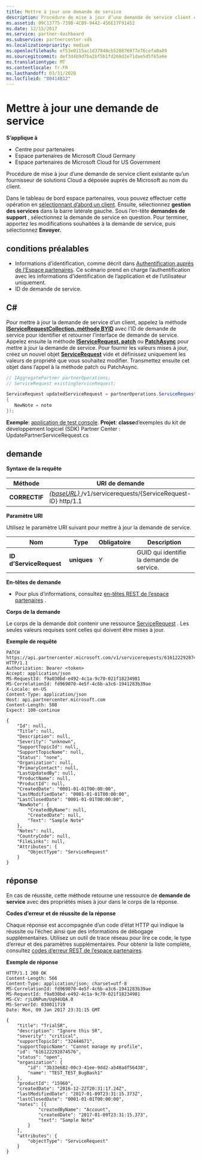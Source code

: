 ```yaml
---
title: Mettre à jour une demande de service
description: Procédure de mise à jour d’une demande de service client existante qu’un fournisseur de solutions Cloud a déposée auprès de Microsoft au nom du client.
ms.assetid: 09C13775-739B-4CB9-9442-456E17F91452
ms.date: 12/15/2017
ms.service: partner-dashboard
ms.subservice: partnercenter-sdk
ms.localizationpriority: medium
ms.openlocfilehash: ef53e0115ac1d37940cb528876977e76cefa0a09
ms.sourcegitcommit: def3d4b9d7ba2bf5b1fd268d2e71dae5d5f65a6e
ms.translationtype: MT
ms.contentlocale: fr-FR
ms.lasthandoff: 03/31/2020
ms.locfileid: "80414812"
---
```

# <a name="update-a-service-request"></a>Mettre à jour une demande de service


**S’applique à**

- Centre pour partenaires
- Espace partenaires de Microsoft Cloud Germany
- Espace partenaires de Microsoft Cloud for US Government

Procédure de mise à jour d’une demande de service client existante qu’un fournisseur de solutions Cloud a déposée auprès de Microsoft au nom du client.

Dans le tableau de bord espace partenaires, vous pouvez effectuer cette opération en [sélectionnant d’abord un client](get-a-customer-by-name.md). Ensuite, sélectionnez **gestion des services** dans la barre latérale gauche. Sous l’en-tête **demandes de support** , sélectionnez la demande de service en question. Pour terminer, apportez les modifications souhaitées à la demande de service, puis sélectionnez **Envoyer.**

## <a name="span-idprerequisitesspan-idprerequisitesspan-idprerequisitesprerequisites"></a><span id="Prerequisites"/><span id="prerequisites"/><span id="PREREQUISITES"/>conditions préalables


- Informations d’identification, comme décrit dans [Authentification auprès de l’Espace partenaires](partner-center-authentication.md). Ce scénario prend en charge l’authentification avec les informations d’identification de l’application et de l’utilisateur uniquement.
- ID de demande de service.

## <a name="span-idc_span-idc_c"></a><span id="C_"/><span id="c_"/>C#


Pour mettre à jour la demande de service d’un client, appelez la méthode [**IServiceRequestCollection. méthode BYID**](https://docs.microsoft.com/dotnet/api/microsoft.store.partnercenter.servicerequests.iservicerequestcollection.byid) avec l’ID de demande de service pour identifier et retourner l’interface de demande de service. Appelez ensuite la méthode [**IServiceRequest. patch**](https://docs.microsoft.com/dotnet/api/microsoft.store.partnercenter.servicerequests.iservicerequest.patch) ou [**PatchAsync**](https://docs.microsoft.com/dotnet/api/microsoft.store.partnercenter.servicerequests.iservicerequest.patchasync) pour mettre à jour la demande de service. Pour fournir les valeurs mises à jour, créez un nouvel objet [**ServiceRequest**](https://docs.microsoft.com/dotnet/api/microsoft.store.partnercenter.models.servicerequests.servicerequest) vide et définissez uniquement les valeurs de propriété que vous souhaitez modifier. Transmettez ensuite cet objet dans l’appel à la méthode patch ou PatchAsync.

``` csharp
// IAggregatePartner partnerOperations;
// ServiceRequest existingServiceRequest;

ServiceRequest updatedServiceRequest = partnerOperations.ServiceRequests.ById(existingServiceRequest.Id).Patch(new ServiceRequest
{
   NewNote = note
});
```

**Exemple**: [application de test console](console-test-app.md). **Projet**: **classe**d’exemples du kit de développement logiciel (SDK) Partner Center : UpdatePartnerServiceRequest.cs

## <a name="span-idrequestspan-idrequestspan-idrequestrequest"></a><span id="Request"/><span id="request"/><span id="REQUEST"/>demande


**Syntaxe de la requête**

| Méthode    | URI de demande                                                                                 |
|-----------|---------------------------------------------------------------------------------------------|
| **CORRECTIF** | [ *{baseURL}* ](partner-center-rest-urls.md)/v1/servicerequests/{ServiceRequest-ID} http/1.1 |

 

**Paramètre URI**

Utilisez le paramètre URI suivant pour mettre à jour la demande de service.

| Nom                  | Type     | Obligatoire | Description                                 |
|-----------------------|----------|----------|---------------------------------------------|
| **ID d’ServiceRequest** | **uniques** | Y        | GUID qui identifie la demande de service. |

 

**En-têtes de demande**

- Pour plus d’informations, consultez [en-têtes REST de l’espace partenaires](headers.md) .

**Corps de la demande**

Le corps de la demande doit contenir une ressource [ServiceRequest](service-request-resources.md) . Les seules valeurs requises sont celles qui doivent être mises à jour.

**Exemple de requête**

```http
PATCH https://api.partnercenter.microsoft.com/v1/servicerequests/616122292874576 HTTP/1.1
Authorization: Bearer <token>
Accept: application/json
MS-RequestId: f9a030bd-e492-4c1a-9c70-021f18234981
MS-CorrelationId: fd969070-4e5f-4c6b-a3c6-1941283b39ae
X-Locale: en-US
Content-Type: application/json
Host: api.partnercenter.microsoft.com
Content-Length: 508
Expect: 100-continue

{
    "Id": null,
    "Title": null,
    "Description": null,
    "Severity": "unknown",
    "SupportTopicId": null,
    "SupportTopicName": null,
    "Status": "none",
    "Organization": null,
    "PrimaryContact": null,
    "LastUpdatedBy": null,
    "ProductName": null,
    "ProductId": null,
    "CreatedDate": "0001-01-01T00:00:00",
    "LastModifiedDate": "0001-01-01T00:00:00",
    "LastClosedDate": "0001-01-01T00:00:00",
    "NewNote": {
        "CreatedByName": null,
        "CreatedDate": null,
        "Text": "Sample Note"
    },
    "Notes": null,
    "CountryCode": null,
    "FileLinks": null,
    "Attributes": {
        "ObjectType": "ServiceRequest"
    }
}
```

## <a name="span-idresponsespan-idresponsespan-idresponseresponse"></a><span id="Response"/><span id="response"/><span id="RESPONSE"/>réponse


En cas de réussite, cette méthode retourne une ressource de **demande de service** avec des propriétés mises à jour dans le corps de la réponse.

**Codes d’erreur et de réussite de la réponse**

Chaque réponse est accompagnée d’un code d’état HTTP qui indique la réussite ou l’échec ainsi que des informations de débogage supplémentaires. Utilisez un outil de trace réseau pour lire ce code, le type d’erreur et des paramètres supplémentaires. Pour obtenir la liste complète, consultez [codes d’erreur REST de l’espace partenaires](error-codes.md).

**Exemple de réponse**

```http
HTTP/1.1 200 OK
Content-Length: 566
Content-Type: application/json; charset=utf-8
MS-CorrelationId: fd969070-4e5f-4c6b-a3c6-1941283b39ae
MS-RequestId: f9a030bd-e492-4c1a-9c70-021f18234981
MS-CV: rjLONPum/Uq94UQA.0
MS-ServerId: 030011719
Date: Mon, 09 Jan 2017 23:31:15 GMT

{
    "title": "TrialSR",
    "description": "Ignore this SR",
    "severity": "critical",
    "supportTopicId": "32444671",
    "supportTopicName": "Cannot manage my profile",
    "id": "616122292874576",
    "status": "open",
    "organization": {
        "id": "3b33e682-00c3-41ee-9dd2-a548adf56438",
        "name": "TEST_TEST_BugBash1"
    },
    "productId": "15960",
    "createdDate": "2016-12-22T20:31:17.24Z",
    "lastModifiedDate": "2017-01-09T23:31:15.373Z",
    "lastClosedDate": "0001-01-01T00:00:00",
    "notes": [{
            "createdByName": "Account",
            "createdDate": "2017-01-09T23:31:15.373",
            "text": "Sample Note"
        }
    ],
    "attributes": {
        "objectType": "ServiceRequest"
    }
}
```

 

 




